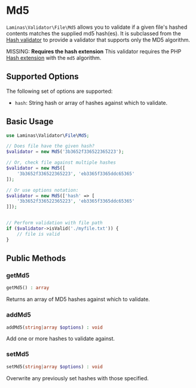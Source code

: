 # Md5

`Laminas\Validator\File\Md5` allows you to validate if a given file's hashed
contents matches the supplied md5 hash(es). It is subclassed from the
[Hash validator](hash.md) to provide a validator that supports only the MD5
algorithm.

MISSING: **Requires the hash extension**
This validator requires the PHP [Hash extension](http://php.net/hash) with the `md5` algorithm.

## Supported Options

The following set of options are supported:

- `hash`: String hash or array of hashes against which to validate.

## Basic Usage

```php
use Laminas\Validator\File\Md5;

// Does file have the given hash?
$validator = new Md5('3b3652f336522365223');

// Or, check file against multiple hashes
$validator = new Md5([
    '3b3652f336522365223', 'eb3365f3365ddc65365'
]);

// Or use options notation:
$validator = new Md5(['hash' => [
    '3b3652f336522365223', 'eb3365f3365ddc65365'
]]);


// Perform validation with file path
if ($validator->isValid('./myfile.txt')) {
    // file is valid
}
```

## Public Methods

### getMd5

```php
getMd5() : array
```

Returns an array of MD5 hashes against which to validate.

### addMd5

```php
addMd5(string|array $options) : void
```

Add one or more hashes to validate against.

### setMd5

```php
setMd5(string|array $options) : void
```

Overwrite any previously set hashes with those specified.
